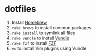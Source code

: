 # dotfiles

1. Install [Homebrew](http://brew.sh)
2. `rake brews` to install common packages
3. `rake install` to symlink all files
4. `rake vundle` to install [Vundle](https://github.com/gmarik/Vundle.vim)
5. `rake fzf` to install [FZF](https://github.com/junegunn/fzf#using-git-recommended)
6. `vu` to install Vim plugins using Vundle
